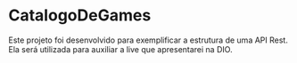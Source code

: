 # CatalogoDeGames
Este projeto foi desenvolvido para exemplificar a estrutura de uma API Rest. Ela será utilizada para auxiliar a live que apresentarei na DIO.
